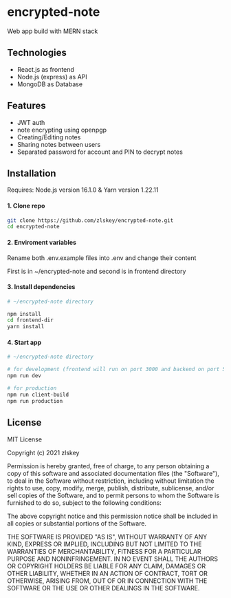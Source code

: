 # encrypted-note

Web app build with MERN stack

## Technologies
* React.js as frontend
* Node.js (express) as API
* MongoDB as Database

## Features
* JWT auth
* note encrypting using openpgp
* Creating/Editing notes
* Sharing notes between users 
* Separated password for account and PIN to decrypt notes

## Installation
Requires: Node.js version 16.1.0 & Yarn version 1.22.11

#### 1. Clone repo
```bash
git clone https://github.com/zlskey/encrypted-note.git
cd encrypted-note
```

#### 2. Enviroment variables
Rename both .env.example files into .env and change their content 

First is in ~/encrypted-note and second is in frontend directory


#### 3. Install dependencies
```bash
# ~/encrypted-note directory

npm install
cd frontend-dir
yarn install
```
#### 4. Start app
```bash
# ~/encrypted-note directory

# for development (frontend will run on port 3000 and backend on port 5000)
npm run dev

# for production 
npm run client-build
npm run production
```


## License
MIT License

Copyright (c) 2021 zlskey

Permission is hereby granted, free of charge, to any person obtaining a copy
of this software and associated documentation files (the "Software"), to deal
in the Software without restriction, including without limitation the rights
to use, copy, modify, merge, publish, distribute, sublicense, and/or sell
copies of the Software, and to permit persons to whom the Software is
furnished to do so, subject to the following conditions:

The above copyright notice and this permission notice shall be included in all
copies or substantial portions of the Software.

THE SOFTWARE IS PROVIDED "AS IS", WITHOUT WARRANTY OF ANY KIND, EXPRESS OR
IMPLIED, INCLUDING BUT NOT LIMITED TO THE WARRANTIES OF MERCHANTABILITY,
FITNESS FOR A PARTICULAR PURPOSE AND NONINFRINGEMENT. IN NO EVENT SHALL THE
AUTHORS OR COPYRIGHT HOLDERS BE LIABLE FOR ANY CLAIM, DAMAGES OR OTHER
LIABILITY, WHETHER IN AN ACTION OF CONTRACT, TORT OR OTHERWISE, ARISING FROM,
OUT OF OR IN CONNECTION WITH THE SOFTWARE OR THE USE OR OTHER DEALINGS IN THE
SOFTWARE.